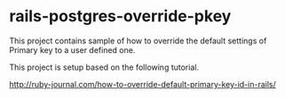 # rails-postgres-override-pkey
This project contains sample of how to override the default settings of Primary key to a user defined one.

This project is setup based on the following tutorial.

http://ruby-journal.com/how-to-override-default-primary-key-id-in-rails/
